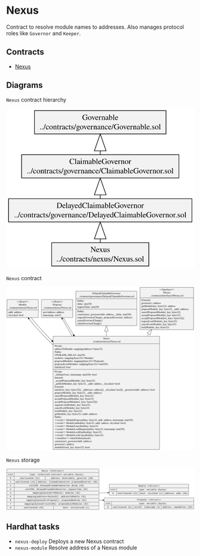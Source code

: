 # Nexus

Contract to resolve module names to addresses. Also manages protocol roles like `Governor` and `Keeper`.

## Contracts

-   [Nexus](./Nexus.sol)

## Diagrams

`Nexus` contract hierarchy

![Nexus Hierarchy](../../docs/NexusHierarchy.svg)

`Nexus` contract

![Nexus](../../docs/Nexus.svg)

`Nexus` storage

![Nexus Storage](../../docs/NexusStorage.svg)

## Hardhat tasks

* `nexus-deploy`          Deploys a new Nexus contract
* `nexus-module`          Resolve address of a Nexus module
